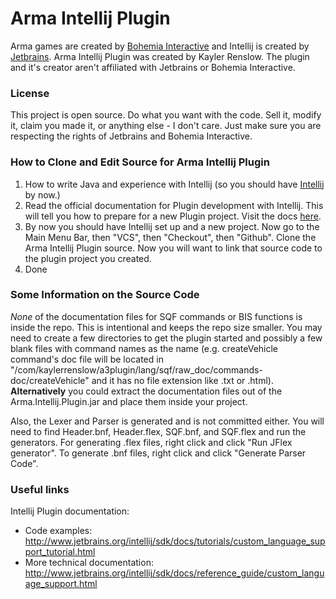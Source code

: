 # Arma Intellij Plugin
Arma games are created by [Bohemia Interactive](https://www.bistudio.com/) and Intellij is created by [Jetbrains](https://www.jetbrains.com/). Arma Intellij Plugin was created by Kayler Renslow. The plugin and it's creator aren't affiliated with Jetbrains or Bohemia Interactive.

### License
This project is open source. Do what you want with the code. Sell it, modify it, claim you made it, or anything else - I don't care. Just make sure you are respecting the rights of Jetbrains and Bohemia Interactive.

### How to Clone and Edit Source for Arma Intellij Plugin
1. How to write Java and experience with Intellij (so you should have [Intellij](https://www.jetbrains.com/idea/) by now.)
2. Read the official documentation for Plugin development with Intellij. This will tell you how to prepare for a new Plugin project. Visit the docs [here](http://www.jetbrains.org/intellij/sdk/docs/tutorials/custom_language_support/prerequisites.html).
3. By now you should have Intellij set up and a new project. Now go to the Main Menu Bar, then "VCS", then "Checkout", then "Github". Clone the Arma Intellij Plugin source. Now you will want to link that source code to the plugin project you created.
4. Done

### Some Information on the Source Code
*None* of the documentation files for SQF commands or BIS functions is inside the repo. This is intentional and keeps the repo size smaller. You may need to create a few directories to get the plugin started and possibly a few blank files with command names as the name (e.g. createVehicle command's doc file will be located in "/com/kaylerrenslow/a3plugin/lang/sqf/raw_doc/commands-doc/createVehicle" and it has no file extension like .txt or .html).
**Alternatively** you could extract the documentation files out of the Arma.Intellij.Plugin.jar and place them inside your project.

Also, the Lexer and Parser is generated and is not committed either. You will need to find Header.bnf, Header.flex, SQF.bnf, and SQF.flex and run the generators. For generating .flex files, right click and click "Run JFlex generator". To generate .bnf files, right click and click "Generate Parser Code". 

### Useful links
Intellij Plugin documentation:
* Code examples: http://www.jetbrains.org/intellij/sdk/docs/tutorials/custom_language_support_tutorial.html
* More technical documentation: http://www.jetbrains.org/intellij/sdk/docs/reference_guide/custom_language_support.html
